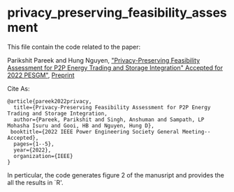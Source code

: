 # privacy_preserving_feasibility_assesment

This file contain the code related to the paper: 

Parikshit Pareek and Hung Nguyen, ["Privacy-Preserving Feasibility Assessment for P2P Energy Trading and Storage Integration" Accepted for 2022 PESGM"](), [Preprint](https://www.researchgate.net/publication/358660003_Privacy-Preserving_Feasibility_Assessment_for_P2P_Energy_Trading_and_Storage_Integration)

Cite As: 
```
@article{pareek2022privacy,
  title={Privacy-Preserving Feasibility Assessment for P2P Energy Trading and Storage Integration,
  author={Pareek, Parikshit and Singh, Anshuman and Sampath, LP Mohasha Isuru and Gooi, HB and Nguyen, Hung D},
 booktitle={2022 IEEE Power Engineering Society General Meeting--Accepted},
  pages={1--5},
  year={2022},
  organization={IEEE}
}
```
In perticular, the code generates figure 2 of the manusript and provides the all the results in `R'. 
